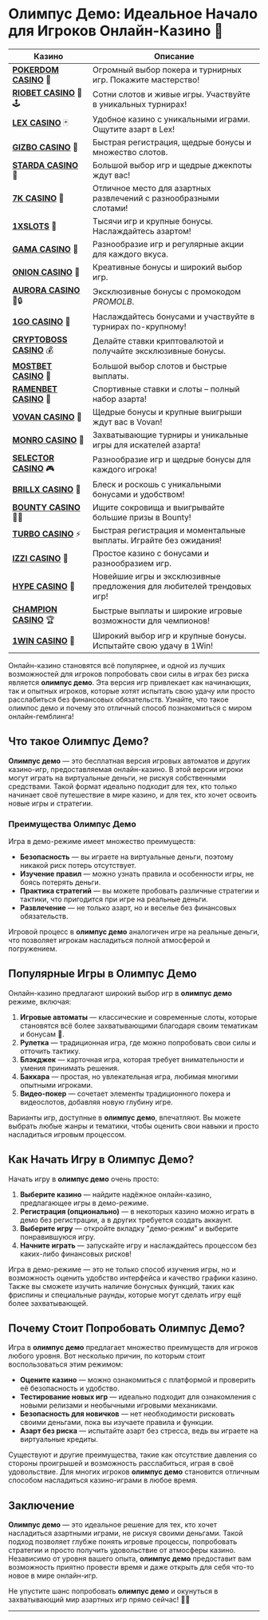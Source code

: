 # Олимпус Демо: Идеальное Начало для Игроков Онлайн-Казино 🎰
| Казино                  | Описание                                                                                   |
|-------------------------|--------------------------------------------------------------------------------------------|
| **[POKERDOM CASINO](https://brandplay.link/Bxg7SC7H)** 🎲      | Огромный выбор покера и турнирных игр. Покажите мастерство!                    |
| **[RIOBET CASINO](https://brandplay.link/dtx89f2L)** 🌟🕹️      | Сотни слотов и живые игры. Участвуйте в уникальных турнирах!                  |
| **[LEX CASINO](https://brandplay.link/2HFTmBc8)** 🃏           | Удобное казино с уникальными играми. Ощутите азарт в Lex!                     |
| **[GIZBO CASINO](https://gizbo-tea02.com/c8e962e89)** 🎰       | Быстрая регистрация, щедрые бонусы и множество слотов.                        |
| **[STARDA CASINO](https://brandplay.link/cpFQbWKn)** 🌠        | Большой выбор игр и щедрые джекпоты ждут вас!                                 |
| **[7K CASINO](https://brandplay.link/dd46bNgD)** 🎲            | Отличное место для азартных развлечений с разнообразными слотами!             |
| **[1XSLOTS](https://brandplay.link/R4xfxqdm)** 💎              | Тысячи игр и крупные бонусы. Наслаждайтесь азартом!                          |
| **[GAMA CASINO](https://brandplay.link/zrZpLFTP)** 🎰          | Разнообразие игр и регулярные акции для каждого вкуса.                        |
| **[ONION CASINO](https://obclk001-2d.top/click?offer_id=986&partner_id=10542&landing_id=1798&utm_medium=affiliate&sub_1=oncasino3)** 🧅 | Креативные бонусы и широкий выбор игр.                                       |
| **[AURORA CASINO](https://10trafic-stat2.com/click/668546566bcc6313411604c7/6766/15114/subaccount?promocode=PROMOLB)** 🌌🔒 | Эксклюзивные бонусы с промокодом *PROMOLB*.                                  |
| **[1GO CASINO](https://1go-ircp01.com/ce015f410)** 🚀          | Наслаждайтесь бонусами и участвуйте в турнирах по-крупному!                   |
| **[CRYPTOBOSS CASINO](https://cryptobossc.online/d847bcfa9)** 💰 | Делайте ставки криптовалютой и получайте эксклюзивные бонусы.                 |
| **[MOSTBET CASINO](https://ktbtis024ifqfn0mst.com/beQs)** 🎲   | Большой выбор слотов и быстрые выплаты.                                       |
| **[RAMENBET CASINO](https://get.saltyram.com/ru/registration?apkpop=0&partner=p24970p3296034p5526)** 🍜 | Спортивные ставки и слоты – полный набор азарта!                            |
| **[VOVAN CASINO](https://vovan.site/d098ab058)** 🎉           | Щедрые бонусы и крупные выигрыши ждут вас в Vovan!                           |
| **[MONRO CASINO](https://mnr-ircp01.com/c3ce72a2c)** 🎰        | Захватывающие турниры и уникальные игры для искателей азарта!                |
| **[SELECTOR CASINO](https://gosel.pl/SELVK)** 🎮              | Разнообразие игр и щедрые бонусы для каждого игрока!                         |
| **[BRILLX CASINO](https://brillx.pub/BRIVK)** 💎              | Блеск и роскошь с уникальными бонусами и удобством!                          |
| **[BOUNTY CASINO](https://bounty-casino.de/BOVK)** 🏴‍☠️       | Ищите сокровища и выигрывайте большие призы в Bounty!                        |
| **[TURBO CASINO](https://turbo-casino.pro/TURVK)** ⚡          | Быстрая регистрация и моментальные выплаты. Играйте без ожидания!            |
| **[IZZI CASINO](https://izzi-fr03.com/ca7c8a7b7)** 🧩          | Простое казино с бонусами и разнообразием игр.                               |
| **[HYPE CASINO](https://hypekaz.com/dc2f44ad0)** 🎉           | Новейшие игры и эксклюзивные предложения для любителей трендовых игр!       |
| **[CHAMPION CASINO](https://champcasino.ink/pobeda/doa-hats?p80412p305331p112c)** 🏆 | Быстрые выплаты и широкие игровые возможности для чемпионов!              |
| **[1WIN CASINO](https://brandplay.link/6F5VqbyZ)** 🎰         | Широкий выбор игр и крупные бонусы. Испытайте свою удачу в 1Win!             |

Онлайн-казино становятся всё популярнее, и одной из лучших возможностей для игроков попробовать свои силы в играх без риска является **олимпус демо**. Эта версия игр привлекает как начинающих, так и опытных игроков, которые хотят испытать свою удачу или просто расслабиться без финансовых обязательств. Узнайте, что такое олимпос демо и почему это отличный способ познакомиться с миром онлайн-гемблинга!

## Что такое Олимпус Демо?

**Олимпус демо** — это бесплатная версия игровых автоматов и других казино-игр, предоставляемая онлайн-казино. В этой версии игроки могут играть на виртуальные деньги, не рискуя собственными средствами. Такой формат идеально подходит для тех, кто только начинает своё путешествие в мире казино, и для тех, кто хочет освоить новые игры и стратегии.

### Преимущества Олимпус Демо

Игра в демо-режиме имеет множество преимуществ:

- **Безопасность** — вы играете на виртуальные деньги, поэтому никакой риск потерь отсутствует.
- **Изучение правил** — можно узнать правила и особенности игры, не боясь потерять деньги.
- **Практика стратегий** — вы можете пробовать различные стратегии и тактики, что пригодится при игре на реальные деньги.
- **Развлечение** — не только азарт, но и веселье без финансовых обязательств.

Игровой процесс в **олимпус демо** аналогичен игре на реальные деньги, что позволяет игрокам насладиться полной атмосферой и погружением.

## Популярные Игры в Олимпус Демо

Онлайн-казино предлагают широкий выбор игр в **олимпус демо** режиме, включая:

1. **Игровые автоматы** — классические и современные слоты, которые становятся всё более захватывающими благодаря своим тематикам и бонусам 🎰.
2. **Рулетка** — традиционная игра, где можно попробовать свои силы и отточить тактику.
3. **Блэкджек** — карточная игра, которая требует внимательности и умения принимать решения.
4. **Баккара** — простая, но увлекательная игра, любимая многими опытными игроками.
5. **Видео-покер** — сочетает элементы традиционного покера и видеослотов, добавляя новую глубину игре.

Варианты игр, доступные в **олимпус демо**, впечатляют. Вы можете выбрать любые жанры и тематики, чтобы оценить свои навыки и просто насладиться игровым процессом.

## Как Начать Игру в Олимпус Демо?

Начать игру в **олимпус демо** очень просто:

1. **Выберите казино** — найдите надёжное онлайн-казино, предлагающее игры в демо-режиме.
2. **Регистрация (опционально)** — в некоторых казино можно играть в демо без регистрации, а в других требуется создать аккаунт.
3. **Выберите игру** — откройте вкладку "демо-режим" и выберите понравившуюся игру.
4. **Начните играть** — запускайте игру и наслаждайтесь процессом без каких-либо финансовых рисков!

Игра в демо-режиме — это не только способ изучения игры, но и возможность оценить удобство интерфейса и качество графики казино. Также вы сможете изучить наличие бонусных функций, таких как фриспины и специальные раунды, которые могут сделать игру ещё более захватывающей.

## Почему Стоит Попробовать Олимпус Демо?

Игра в **олимпус демо** предлагает множество преимуществ для игроков любого уровня. Вот несколько причин, по которым стоит воспользоваться этим режимом:

- **Оцените казино** — можно ознакомиться с платформой и проверить её безопасность и удобство.
- **Тестирование новых игр** — идеально подходит для ознакомления с новыми релизами и необычными игровыми механиками.
- **Безопасность для новичков** — нет необходимости рисковать своими деньгами, пока вы изучаете правила и функции.
- **Азарт без риска** — испытайте азарт без стресса, ведь вы играете на виртуальные кредиты.

Существуют и другие преимущества, такие как отсутствие давления со стороны проигрышей и возможность расслабиться, играя в своё удовольствие. Для многих игроков **олимпус демо** становится отличным способом насладиться казино-играми в любое время.

## Заключение

**Олимпус демо** — это идеальное решение для тех, кто хочет насладиться азартными играми, не рискуя своими деньгами. Такой подход позволяет глубже понять игровые процессы, попробовать стратегии и просто получить удовольствие от атмосферы казино. Независимо от уровня вашего опыта, **олимпус демо** предоставит вам возможность приятно провести время и даже открыть для себя что-то новое в мире онлайн-игр.

Не упустите шанс попробовать **олимпус демо** и окунуться в захватывающий мир азартных игр прямо сейчас! 🎲✨

---


